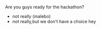 Are you guys ready for the hackathon?
* not really (malebo)
* not really,but we don't have a choice hey